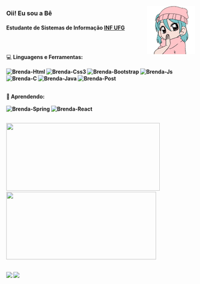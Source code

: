 <a href="https://github.com/BrendaAndreia"><img align="right" alt="Brenda-Gif" height="128" width="128" src="https://github.com/BrendaAndreia/BrendaAndreia/blob/main/gifmaker_me.gif"></a>

### Oii! Eu sou a Bê
#### Estudante de Sistemas de Informação [INF UFG](https://https://www.inf.ufg.br/)

##

<br>

💻 <strong>Linguagens e Ferramentas:
  
<div style="display: inline_block">
<img alt="Brenda-Html" align="center" src="https://img.shields.io/badge/HTML5-E34F26?style=for-the-badge&logo=html5&logoColor=white">
<img alt="Brenda-Css3" align="center" src="https://img.shields.io/badge/CSS3-E34F26?style=for-the-badge&logo=css3&logoColor=white">
<img alt="Brenda-Bootstrap" align="center" src="https://img.shields.io/badge/Bootstrap-563D7C?style=for-the-badge&logo=bootstrap&logoColor=white">
<img alt="Brenda-Js" align="center" src="https://img.shields.io/badge/JavaScript-F7DF1E?style=for-the-badge&logo=javascript&logoColor=black">
<img alt="Brenda-C"  align="center" src="https://img.shields.io/badge/C-00599C?style=for-the-badge&logo=c&logoColor=white">
<img alt="Brenda-Java" align="center" src="https://img.shields.io/badge/Java-ED8B00?style=for-the-badge&logo=java&logoColor=white">
<img alt="Brenda-Post" align="center"  src="https://img.shields.io/badge/PostgreSQL-316192?style=for-the-badge&logo=postgresql&logoColor=white"> 
</div>
<br>

🌱 <strong>Aprendendo:
  <div style="display: inline_block">
  
<img alt="Brenda-Spring"  align="center" src="https://img.shields.io/badge/Spring-6DB33F?style=for-the-badge&logo=spring&logoColor=white
">
<img alt="Brenda-React"   align="center" src="https://img.shields.io/badge/React-20232A?style=for-the-badge&logo=react&logoColor=61DAFB
">
  
</div>
  
   ##
  
  <div>
  <a href="https://github.com/BrendaAndreia">
  <img height="180em" width="410em" src="https://github-readme-stats.vercel.app/api?username=BrendaAndreia&show_icons=true&theme=dracula&include_all_commits=true&count_private=true"/>
  <img height="180em" width="400em" src="https://github-readme-stats.vercel.app/api/top-langs/?username=BrendaAndreia&layout=compact&langs_count=7&theme=dracula"/>
  </div>
  
  ##
  
  
<div>
<a href="https://instagram.com/bandreialp" target="_blank"><img src="https://img.shields.io/badge/-Instagram-%23E4405F?style=for-the-badge&logo=instagram&logoColor=white" target="_blank"></a>
  <a href="https://www.linkedin.com/in/brendaandreia" target="_blank"><img src="https://img.shields.io/badge/-LinkedIn-%230077B5?style=for-the-badge&logo=linkedin&logoColor=white" target="_blank"></a> 
  </div>




  


